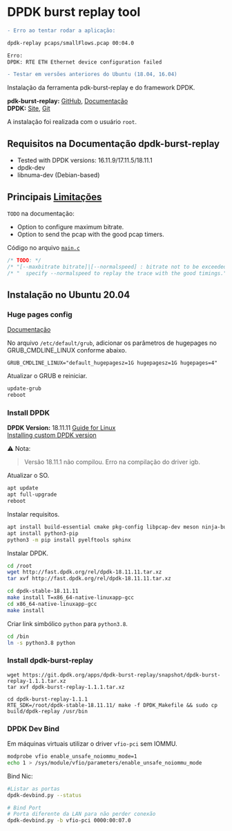 # DPDK burst replay tool
```diff
- Erro ao tentar rodar a aplicação:

dpdk-replay pcaps/smallFlows.pcap 00:04.0

Erro:
DPDK: RTE ETH Ethernet device configuration failed

- Testar em versões anteriores do Ubuntu (18.04, 16.04)
```

Instalação da ferramenta pdk-burst-replay e do framework DPDK.

**pdk-burst-replay:** [GitHub](https://github.com/FraudBuster/dpdk-burst-replay), [Documentação](https://doc.dpdk.org/burst-replay/index.html)  
**DPDK:** [Site](http://core.dpdk.org/doc/), [Git](http://git.dpdk.org/) 

A instalação foi realizada com o usuário `root`.

## Requisitos na Documentação dpdk-burst-replay
- Tested with DPDK versions: 16.11.9/17.11.5/18.11.1
- dpdk-dev
- libnuma-dev (Debian-based)

## Principais [Limitações](https://github.com/FraudBuster/dpdk-burst-replay#todo)  
`TODO` na documentação:  
- Option to configure maximum bitrate.
- Option to send the pcap with the good pcap timers.

Código no arquivo [`main.c`](https://github.com/FraudBuster/dpdk-burst-replay/blob/master/src/main.c) 
```c
/* TODO: */
/* "[--maxbitrate bitrate]|[--normalspeed] : bitrate not to be exceeded (default: no limit) in ko/s.\n" */
/* "  specify --normalspeed to replay the trace with the good timings." */
```
## Instalação no Ubuntu 20.04

### Huge pages config 
[Documentação](https://doc.dpdk.org/guides/linux_gsg/sys_reqs.html#use-of-hugepages-in-the-linux-environment)

No arquivo `/etc/default/grub`, adicionar os parâmetros de hugepages no GRUB_CMDLINE_LINUX conforme abaixo.

```
GRUB_CMDLINE_LINUX="default_hugepagesz=1G hugepagesz=1G hugepages=4"
```
Atualizar o GRUB e reiniciar.
```bash
update-grub
reboot
```

### Install DPDK
**DPDK Version:** 18.11.11 [Guide for Linux](https://fast.dpdk.org/doc/pdf-guides-18.11/linux_gsg-18.11.pdf)  
[Installing custom DPDK version](https://doc.dpdk.org/burst-replay/user-guide.html#installing-custom-dpdk-version)  

:warning: Nota:
> Versão 18.11.1 não compilou. Erro na compilação do driver igb.

Atualizar o SO.
```bash
apt update
apt full-upgrade
reboot
```
Instalar requisitos.
```bash
apt install build-essential cmake pkg-config libpcap-dev meson ninja-build libnuma-dev linux-headers-`uname -r`
apt install python3-pip
python3 -m pip install pyelftools sphinx
```

Instalar DPDK.
```bash
cd /root
wget http://fast.dpdk.org/rel/dpdk-18.11.11.tar.xz
tar xvf http://fast.dpdk.org/rel/dpdk-18.11.11.tar.xz

cd dpdk-stable-18.11.11
make install T=x86_64-native-linuxapp-gcc
cd x86_64-native-linuxapp-gcc
make install
 ```

Criar link simbólico `python` para `python3.8`.
```bash
cd /bin
ln -s python3.8 python
```

### Install dpdk-burst-replay

```
wget https://git.dpdk.org/apps/dpdk-burst-replay/snapshot/dpdk-burst-replay-1.1.1.tar.xz
tar xvf dpdk-burst-replay-1.1.1.tar.xz

cd dpdk-burst-replay-1.1.1
RTE_SDK=/root/dpdk-stable-18.11.11/ make -f DPDK_Makefile && sudo cp build/dpdk-replay /usr/bin
```

### DPDK Dev Bind

Em máquinas virtuais utilizar o driver `vfio-pci` sem IOMMU.
```bash
modprobe vfio enable_unsafe_noiommu_mode=1
echo 1 > /sys/module/vfio/parameters/enable_unsafe_noiommu_mode
```
Bind Nic:
```bash
#Listar as portas 
dpdk-devbind.py --status

# Bind Port
# Porta diferente da LAN para não perder conexão
dpdk-devbind.py -b vfio-pci 0000:00:07.0
```
